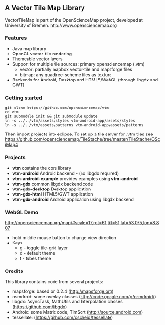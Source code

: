 ## A Vector Tile Map Library

VectorTileMap is part of the OpenScienceMap project, developed at University of Bremen.
http://www.opensciencemap.org

### Features
- Java map library
- OpenGL vector-tile rendering
- Themeable vector layers
- Support for multiple tile sources: primary opensciencemap (.vtm)
  - vector: partially mapbox vector-tile and mapsforge files
  - bitmap: any quadtree-scheme tiles as texture
- Backends for Android, Desktop and HTML5/WebGL (through libgdx and GWT)

### Getting started
```
git clone https://github.com/opensciencemap/vtm
cd vtm
git submodule init && git submodule update
ln -s ../../vtm/assets/styles vtm-android-app/assets/styles
ln -s ../../vtm/assets/patterns vtm-android-app/assets/patterns
```

Then import projects into eclipse. To set up a tile server for .vtm tiles see https://github.com/opensciencemap/TileStache/tree/master/TileStache/OSciMap4

### Projects
- **vtm** contains the core library
- **vtm-android** Android backend - (no libgdx required)
- **vtm-android-example** provides examples using **vtm-android**
- **vtm-gdx** common libgdx backend code
- **vtm-gdx-desktop** Desktop application 
- **vtm-gdx-html** HTML5/GWT application
- **vtm-gdx-android** Android application using libgdx backend

### WebGL Demo
http://opensciencemap.org/map/#scale=17,rot=61,tilt=51,lat=53.075,lon=8.807
- hold middle mouse button to change view direction
- Keys
  - g - toggle tile-grid layer
  - d - default theme
  - t - tubes theme


### Credits
This library contains code from several projects:
- mapsforge: based on 0.2.4 (http://mapsforge.org)
- osmdroid: some overlay classes (http://code.google.com/p/osmdroid/)
- libgdx: AsyncTask, MathUtils and Interpolation classes (https://github.com/libgdx)
- Android: some Matrix code, TimSort (http://source.android.com)
- tessellate: (https://github.com/cscheid/tessellate)
